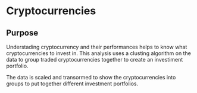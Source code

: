 # Cryptocurrencies

## Purpose

Understading cryptocurrency and their performances helps to know what cryptocurrencies to invest in.  This analysis uses a clusting algorithm on the data to group traded cryptocurrencies together to create an investiment portfolio. 

The data is scaled and transormed to show the cryptocurrencies into groups to put together different investment portfolios.  
